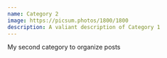 ```yaml
---
name: Category 2
image: https://picsum.photos/1800/1800
description: A valiant description of Category 1
---
```

My second category to organize posts
